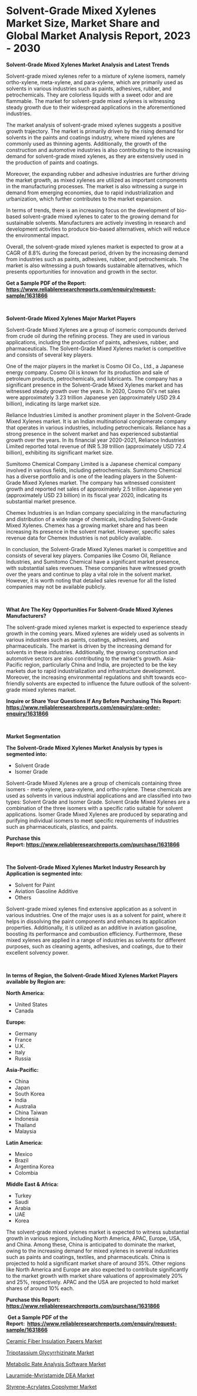 <p><h1>Solvent-Grade Mixed Xylenes Market Size, Market Share and Global Market Analysis Report, 2023 - 2030</h1></p><p><strong>Solvent-Grade Mixed Xylenes Market Analysis and Latest Trends</strong></p>
<p><p>Solvent-grade mixed xylenes refer to a mixture of xylene isomers, namely ortho-xylene, meta-xylene, and para-xylene, which are primarily used as solvents in various industries such as paints, adhesives, rubber, and petrochemicals. They are colorless liquids with a sweet odor and are flammable. The market for solvent-grade mixed xylenes is witnessing steady growth due to their widespread applications in the aforementioned industries.</p><p>The market analysis of solvent-grade mixed xylenes suggests a positive growth trajectory. The market is primarily driven by the rising demand for solvents in the paints and coatings industry, where mixed xylenes are commonly used as thinning agents. Additionally, the growth of the construction and automotive industries is also contributing to the increasing demand for solvent-grade mixed xylenes, as they are extensively used in the production of paints and coatings.</p><p>Moreover, the expanding rubber and adhesive industries are further driving the market growth, as mixed xylenes are utilized as important components in the manufacturing processes. The market is also witnessing a surge in demand from emerging economies, due to rapid industrialization and urbanization, which further contributes to the market expansion.</p><p>In terms of trends, there is an increasing focus on the development of bio-based solvent-grade mixed xylenes to cater to the growing demand for sustainable solvents. Manufacturers are actively investing in research and development activities to produce bio-based alternatives, which will reduce the environmental impact.</p><p>Overall, the solvent-grade mixed xylenes market is expected to grow at a CAGR of 8.8% during the forecast period, driven by the increasing demand from industries such as paints, adhesives, rubber, and petrochemicals. The market is also witnessing a push towards sustainable alternatives, which presents opportunities for innovation and growth in the sector.</p></p>
<p><strong>Get a Sample PDF of the Report:&nbsp; <a href="https://www.reliableresearchreports.com/enquiry/request-sample/1631866">https://www.reliableresearchreports.com/enquiry/request-sample/1631866</a></strong></p>
<p>&nbsp;</p>
<p><strong>Solvent-Grade Mixed Xylenes Major Market Players</strong></p>
<p><p>Solvent-Grade Mixed Xylenes are a group of isomeric compounds derived from crude oil during the refining process. They are used in various applications, including the production of paints, adhesives, rubber, and pharmaceuticals. The Solvent-Grade Mixed Xylenes market is competitive and consists of several key players. </p><p>One of the major players in the market is Cosmo Oil Co., Ltd., a Japanese energy company. Cosmo Oil is known for its production and sale of petroleum products, petrochemicals, and lubricants. The company has a significant presence in the Solvent-Grade Mixed Xylenes market and has witnessed steady growth over the years. In 2020, Cosmo Oil's net sales were approximately 3.23 trillion Japanese yen (approximately USD 29.4 billion), indicating its large market size.</p><p>Reliance Industries Limited is another prominent player in the Solvent-Grade Mixed Xylenes market. It is an Indian multinational conglomerate company that operates in various industries, including petrochemicals. Reliance has a strong presence in the solvent market and has experienced substantial growth over the years. In its financial year 2020-2021, Reliance Industries Limited reported total revenue of INR 5.39 trillion (approximately USD 72.4 billion), exhibiting its significant market size.</p><p>Sumitomo Chemical Company Limited is a Japanese chemical company involved in various fields, including petrochemicals. Sumitomo Chemical has a diverse portfolio and is one of the leading players in the Solvent-Grade Mixed Xylenes market. The company has witnessed consistent growth and reported net sales of approximately 2.5 trillion Japanese yen (approximately USD 23 billion) in its fiscal year 2020, indicating its substantial market presence.</p><p>Chemex Industries is an Indian company specializing in the manufacturing and distribution of a wide range of chemicals, including Solvent-Grade Mixed Xylenes. Chemex has a growing market share and has been increasing its presence in the solvent market. However, specific sales revenue data for Chemex Industries is not publicly available.</p><p>In conclusion, the Solvent-Grade Mixed Xylenes market is competitive and consists of several key players. Companies like Cosmo Oil, Reliance Industries, and Sumitomo Chemical have a significant market presence, with substantial sales revenues. These companies have witnessed growth over the years and continue to play a vital role in the solvent market. However, it is worth noting that detailed sales revenue for all the listed companies may not be available publicly.</p></p>
<p>&nbsp;</p>
<p><strong>What Are The Key Opportunities For Solvent-Grade Mixed Xylenes Manufacturers?</strong></p>
<p><p>The solvent-grade mixed xylenes market is expected to experience steady growth in the coming years. Mixed xylenes are widely used as solvents in various industries such as paints, coatings, adhesives, and pharmaceuticals. The market is driven by the increasing demand for solvents in these industries. Additionally, the growing construction and automotive sectors are also contributing to the market's growth. Asia-Pacific region, particularly China and India, are projected to be the key markets due to rapid industrialization and infrastructure development. Moreover, the increasing environmental regulations and shift towards eco-friendly solvents are expected to influence the future outlook of the solvent-grade mixed xylenes market.</p></p>
<p><strong>Inquire or Share Your Questions If Any Before Purchasing This Report: <a href="https://www.reliableresearchreports.com/enquiry/pre-order-enquiry/1631866">https://www.reliableresearchreports.com/enquiry/pre-order-enquiry/1631866</a></strong></p>
<p>&nbsp;</p>
<p><strong>Market Segmentation</strong></p>
<p><strong>The Solvent-Grade Mixed Xylenes Market Analysis by types is segmented into:</strong></p>
<p><ul><li>Solvent Grade</li><li>Isomer Grade</li></ul></p>
<p><p>Solvent-Grade Mixed Xylenes are a group of chemicals containing three isomers - meta-xylene, para-xylene, and ortho-xylene. These chemicals are used as solvents in various industrial applications and are classified into two types: Solvent Grade and Isomer Grade. Solvent Grade Mixed Xylenes are a combination of the three isomers with a specific ratio suitable for solvent applications. Isomer Grade Mixed Xylenes are produced by separating and purifying individual isomers to meet specific requirements of industries such as pharmaceuticals, plastics, and paints.</p></p>
<p><strong>Purchase this Report:&nbsp;<a href="https://www.reliableresearchreports.com/purchase/1631866">https://www.reliableresearchreports.com/purchase/1631866</a></strong></p>
<p>&nbsp;</p>
<p><strong>The Solvent-Grade Mixed Xylenes Market Industry Research by Application is segmented into:</strong></p>
<p><ul><li>Solvent for Paint</li><li>Aviation Gasoline Additive</li><li>Others</li></ul></p>
<p><p>Solvent-grade mixed xylenes find extensive application as a solvent in various industries. One of the major uses is as a solvent for paint, where it helps in dissolving the paint components and enhances its application properties. Additionally, it is utilized as an additive in aviation gasoline, boosting its performance and combustion efficiency. Furthermore, these mixed xylenes are applied in a range of industries as solvents for different purposes, such as cleaning agents, adhesives, and coatings, due to their excellent solvency power.</p></p>
<p>&nbsp;</p>
<p><strong>In terms of Region, the Solvent-Grade Mixed Xylenes Market Players available by Region are:</strong></p>
<p>
    <p> <strong> North America: </strong>
        <ul>
            <li>United States</li>
            <li>Canada</li>
        </ul>
        </p> 
    <p> <strong> Europe: </strong>
        <ul>
            <li>Germany</li>
            <li>France</li>
            <li>U.K.</li>
            <li>Italy</li>
            <li>Russia</li>
        </ul>
        </p> 
    <p> <strong> Asia-Pacific: </strong>
        <ul>
            <li>China</li>
            <li>Japan</li>
            <li>South Korea</li>
            <li>India</li>
            <li>Australia</li>
            <li>China Taiwan</li>
            <li>Indonesia</li>
            <li>Thailand</li>
            <li>Malaysia</li>
        </ul>
        </p> 
    <p> <strong> Latin America: </strong>
        <ul>
            <li>Mexico</li>
            <li>Brazil</li>
            <li>Argentina Korea</li>
            <li>Colombia</li>
        </ul>
        </p> 
    <p> <strong> Middle East & Africa: </strong>
        <ul>
            <li>Turkey</li>
            <li>Saudi</li>
            <li>Arabia</li>
            <li>UAE</li>
            <li>Korea</li>
        </ul>
    </p>
    </p>
<p><p>The solvent-grade mixed xylenes market is expected to witness substantial growth in various regions, including North America, APAC, Europe, USA, and China. Among these, China is anticipated to dominate the market, owing to the increasing demand for mixed xylenes in several industries such as paints and coatings, textiles, and pharmaceuticals. China is projected to hold a significant market share of around 35%. Other regions like North America and Europe are also expected to contribute significantly to the market growth with market share valuations of approximately 20% and 25%, respectively. APAC and the USA are projected to hold market shares of around 10% each.</p></p>
<p><strong>Purchase this Report: <a href="https://www.reliableresearchreports.com/purchase/1631866">https://www.reliableresearchreports.com/purchase/1631866</a></strong></p>
<p>&nbsp;<strong>Get a Sample PDF of the Report:&nbsp;&nbsp;<a href="https://www.reliableresearchreports.com/enquiry/request-sample/1631866">https://www.reliableresearchreports.com/enquiry/request-sample/1631866</a></strong></p>
<p><strong></strong></p>
<p><p><a href="https://github.com/sofayahoo2023/Market-Research-Report-List-1/blob/main/ceramic-fiber-insulation-papers-market.md">Ceramic Fiber Insulation Papers Market</a></p><p><a href="https://medium.com/@jamesromero59/tripotassium-glycyrrhizinate-market-size-market-outlook-and-market-forecast-2023-to-2030-2c2ec6bd27c4">Tripotassium Glycyrrhizinate Market</a></p><p><a href="https://github.com/pizolina/Market-Research-Report-List-1/blob/main/metabolic-rate-analysis-software-market.md">Metabolic Rate Analysis Software Market</a></p><p><a href="https://medium.com/@dennisoliver07/lauramide-myristamide-dea-market-insights-into-market-cagr-market-trends-and-growth-strategies-2f4ffb697b20">Lauramide-Myristamide DEA Market</a></p><p><a href="https://medium.com/@bobbyrobinson56/styrene-acrylates-copolymer-market-insights-into-market-cagr-market-trends-and-growth-strategies-6b0a071b76f9">Styrene-Acrylates Copolymer Market</a></p></p>